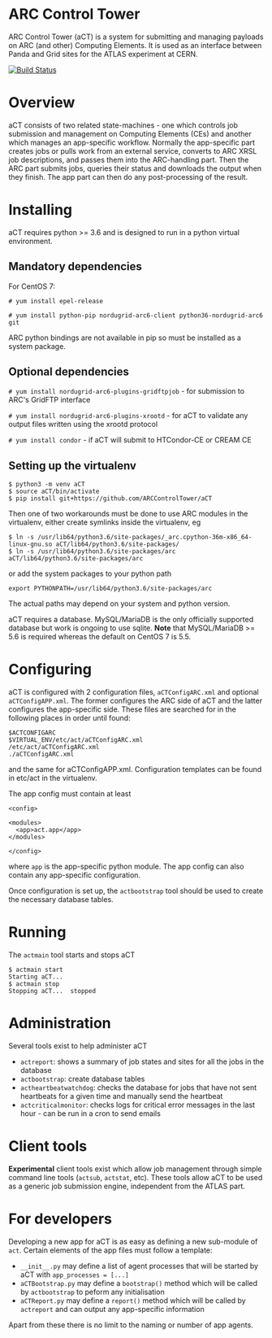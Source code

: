# ARC Control Tower

ARC Control Tower (aCT) is a system for submitting and managing payloads on ARC (and other) Computing Elements. It is used as an interface between Panda and Grid sites for the ATLAS experiment at CERN.

[![Build Status](https://travis-ci.com/ARCControlTower/aCT.svg?branch=master)](https://travis-ci.com/ARCControlTower/aCT)

# Overview

aCT consists of two related state-machines - one which controls job submission and management on Computing Elements (CEs) and another which manages an app-specific workflow. Normally the app-specific part creates jobs or pulls work from an external service, converts to ARC XRSL job descriptions, and passes them into the ARC-handling part. Then the ARC part submits jobs, queries their status and downloads the output when they finish. The app part can then do any post-processing of the result.

# Installing

aCT requires python >= 3.6 and is designed to run in a python virtual environment.

## Mandatory dependencies

For CentOS 7:

`# yum install epel-release`

`# yum install python-pip nordugrid-arc6-client python36-nordugrid-arc6 git`

ARC python bindings are not available in pip so must be installed as a system package.

## Optional dependencies

`# yum install nordugrid-arc6-plugins-gridftpjob` - for submission to ARC's GridFTP interface

`# yum install nordugrid-arc6-plugins-xrootd` - for aCT to validate any output files written using the xrootd protocol

`# yum install condor` - if aCT will submit to HTCondor-CE or CREAM CE

## Setting up the virtualenv

```
$ python3 -m venv aCT
$ source aCT/bin/activate
$ pip install git+https://github.com/ARCControlTower/aCT
```

Then one of two workarounds must be done to use ARC modules in the virtualenv, either create symlinks inside the virtualenv, eg
```
$ ln -s /usr/lib64/python3.6/site-packages/_arc.cpython-36m-x86_64-linux-gnu.so aCT/lib64/python3.6/site-packages/
$ ln -s /usr/lib64/python3.6/site-packages/arc aCT/lib64/python3.6/site-packages/arc
```
or add the system packages to your python path
```
export PYTHONPATH=/usr/lib64/python3.6/site-packages/arc
```
The actual paths may depend on your system and python version.

aCT requires a database. MySQL/MariaDB is the only officially supported database but work is ongoing to use sqlite. __Note__ that MySQL/MariaDB >= 5.6 is required whereas the default on CentOS 7 is 5.5.

# Configuring

aCT is configured with 2 configuration files, `aCTConfigARC.xml` and optional `aCTConfigAPP.xml`. The former configures the ARC side of aCT and the latter configures the app-specific side. These files are searched for in the following places in order until found:
```
$ACTCONFIGARC
$VIRTUAL_ENV/etc/act/aCTConfigARC.xml
/etc/act/aCTConfigARC.xml
./aCTConfigARC.xml
```
and the same for aCTConfigAPP.xml. Configuration templates can be found in etc/act in the virtualenv.

The app config must contain at least

```
<config>

<modules>
  <app>act.app</app>
</modules>

</config>
```

where `app` is the app-specific python module. The app config can also contain any app-specific configuration.

Once configuration is set up, the `actbootstrap` tool should be used to create the necessary database tables.

# Running

The `actmain` tool starts and stops aCT
```
$ actmain start
Starting aCT... 
$ actmain stop
Stopping aCT...  stopped
```

# Administration

Several tools exist to help administer aCT

- `actreport`: shows a summary of job states and sites for all the jobs in the database
- `actbootstrap`: create database tables
- `actheartbeatwatchdog`: checks the database for jobs that have not sent heartbeats for a given time and manually send the heartbeat
- `actcriticalmonitor`: checks logs for critical error messages in the last hour - can be run in a cron to send emails

# Client tools

__Experimental__ client tools exist which allow job management through simple command line tools (`actsub`, `actstat`, etc). These tools allow aCT to be used as a generic job submission engine, independent from the ATLAS part.

# For developers

Developing a new app for aCT is as easy as defining a new sub-module of `act`. Certain elements of the app files must follow a template:

- `__init__.py` may define a list of agent processes that will be started by aCT with `app_processes = [...]`
- `aCTBootstrap.py` may define a `bootstrap()` method which will be called by `actbootstrap` to peform any initialisation
- `aCTReport.py` may define a `report()` method which will be called by `actreport` and can output any app-specific information

Apart from these there is no limit to the naming or number of app agents.
